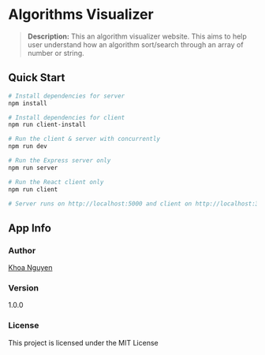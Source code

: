# Algorithms Visualizer

> **Description:**
> This an algorithm visualizer website. This aims to help user understand how an algorithm sort/search through an array of number or string. 

## Quick Start

```bash
# Install dependencies for server
npm install

# Install dependencies for client
npm run client-install

# Run the client & server with concurrently
npm run dev

# Run the Express server only
npm run server

# Run the React client only
npm run client

# Server runs on http://localhost:5000 and client on http://localhost:3000
```

## App Info

### Author

[Khoa Nguyen](https://henrykhoanguyen.github.io/)

### Version

1.0.0

### License

This project is licensed under the MIT License